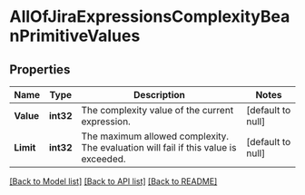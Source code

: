 # AllOfJiraExpressionsComplexityBeanPrimitiveValues

## Properties
Name | Type | Description | Notes
------------ | ------------- | ------------- | -------------
**Value** | **int32** | The complexity value of the current expression. | [default to null]
**Limit** | **int32** | The maximum allowed complexity. The evaluation will fail if this value is exceeded. | [default to null]

[[Back to Model list]](../README.md#documentation-for-models) [[Back to API list]](../README.md#documentation-for-api-endpoints) [[Back to README]](../README.md)

